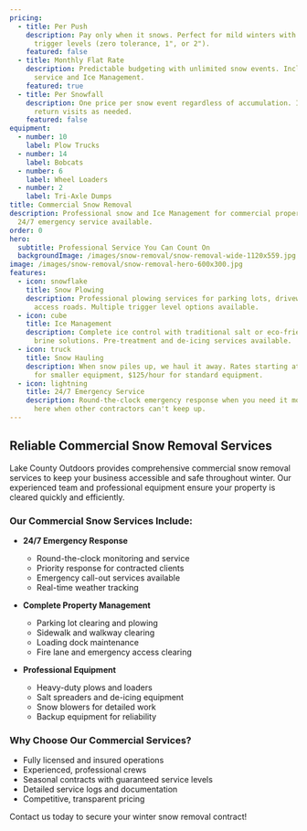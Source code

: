 ```yaml
---
pricing:
  - title: Per Push
    description: Pay only when it snows. Perfect for mild winters with flexible
      trigger levels (zero tolerance, 1", or 2").
    featured: false
  - title: Monthly Flat Rate
    description: Predictable budgeting with unlimited snow events. Includes priority
      service and Ice Management.
    featured: true
  - title: Per Snowfall
    description: One price per snow event regardless of accumulation. Includes
      return visits as needed.
    featured: false
equipment:
  - number: 10
    label: Plow Trucks
  - number: 14
    label: Bobcats
  - number: 6
    label: Wheel Loaders
  - number: 2
    label: Tri-Axle Dumps
title: Commercial Snow Removal
description: Professional snow and Ice Management for commercial properties.
  24/7 emergency service available.
order: 0
hero:
  subtitle: Professional Service You Can Count On
  backgroundImage: /images/snow-removal/snow-removal-wide-1120x559.jpg
image: /images/snow-removal/snow-removal-hero-600x300.jpg
features:
  - icon: snowflake
    title: Snow Plowing
    description: Professional plowing services for parking lots, driveways, and
      access roads. Multiple trigger level options available.
  - icon: cube
    title: Ice Management
    description: Complete ice control with traditional salt or eco-friendly liquid
      brine solutions. Pre-treatment and de-icing services available.
  - icon: truck
    title: Snow Hauling
    description: When snow piles up, we haul it away. Rates starting at $115/hour
      for smaller equipment, $125/hour for standard equipment.
  - icon: lightning
    title: 24/7 Emergency Service
    description: Round-the-clock emergency response when you need it most. We're
      here when other contractors can't keep up.
---
```


## Reliable Commercial Snow Removal Services

Lake County Outdoors provides comprehensive commercial snow removal services to keep your business accessible and safe throughout winter. Our experienced team and professional equipment ensure your property is cleared quickly and efficiently.

### Our Commercial Snow Services Include:

- **24/7 Emergency Response**
  - Round-the-clock monitoring and service
  - Priority response for contracted clients
  - Emergency call-out services available
  - Real-time weather tracking

- **Complete Property Management**
  - Parking lot clearing and plowing
  - Sidewalk and walkway clearing
  - Loading dock maintenance
  - Fire lane and emergency access clearing

- **Professional Equipment**
  - Heavy-duty plows and loaders
  - Salt spreaders and de-icing equipment
  - Snow blowers for detailed work
  - Backup equipment for reliability

### Why Choose Our Commercial Services?

- Fully licensed and insured operations
- Experienced, professional crews
- Seasonal contracts with guaranteed service levels
- Detailed service logs and documentation
- Competitive, transparent pricing

Contact us today to secure your winter snow removal contract!
